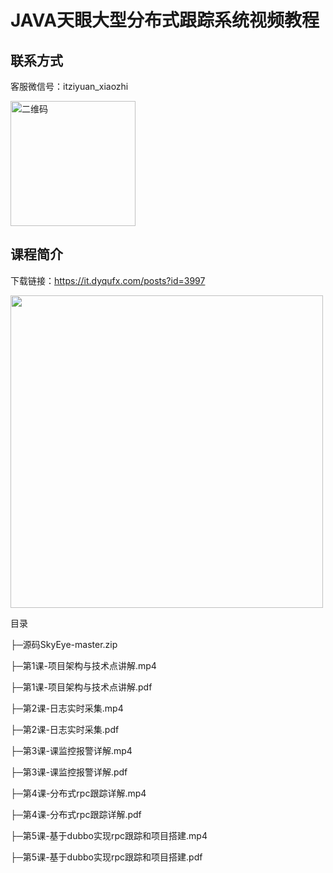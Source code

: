# JAVA天眼大型分布式跟踪系统视频教程

## 联系方式

客服微信号：itziyuan_xiaozhi

<img src="https://ziyuanyun.oss-cn-guangzhou.aliyuncs.com/common/20240614073449/666b82192834a.jpg" width="200" height="200" alt="二维码">

## 课程简介

下载链接：https://it.dyqufx.com/posts?id=3997

<img src="https://ziyuanyun.oss-cn-guangzhou.aliyuncs.com/yun/20240515185540/664494aca8f81.jpg" width="500" alt="">

  目录

 ├─源码SkyEye-master.zip

 ├─第1课-项目架构与技术点讲解.mp4

 ├─第1课-项目架构与技术点讲解.pdf

 ├─第2课-日志实时采集.mp4

 ├─第2课-日志实时采集.pdf

 ├─第3课-课监控报警详解.mp4

 ├─第3课-课监控报警详解.pdf

 ├─第4课-分布式rpc跟踪详解.mp4

 ├─第4课-分布式rpc跟踪详解.pdf

 ├─第5课-基于dubbo实现rpc跟踪和项目搭建.mp4

 ├─第5课-基于dubbo实现rpc跟踪和项目搭建.pdf

  